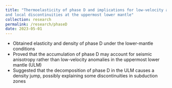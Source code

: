 ```yaml
---
title: "Thermoelasticity of phase D and implications for low-velocity anomalies 
and local discontinuities at the uppermost lower mantle"
collection: research
permalink: /research/phaseD
date: 2023-05-01
---
```


* Obtained elasticity and density of phase D under the lower-mantle conditions
* Proved that the accumulation of phase D may account for seismic anisotropy rather than low-velocity
anomalies in the uppermost lower mantle (ULM)
* Suggested that the decomposition of phase D in the ULM causes a density jump,
possibly explaining some discontinuities in subduction zones
